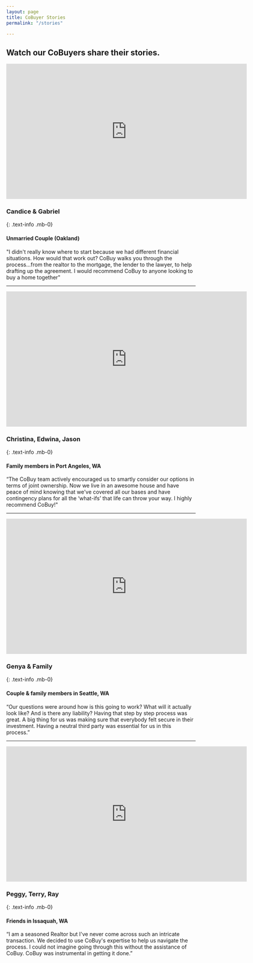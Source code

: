 ```yaml
---
layout: page
title: CoBuyer Stories
permalink: "/stories"

---
```

## Watch our CoBuyers share their stories.

<iframe src="https://player.vimeo.com/video/411164046" width="640" height="360" frameborder="0" allow="autoplay; fullscreen" allowfullscreen></iframe>

### Candice & Gabriel

{: .text-info .mb-0}

#### Unmarried Couple (Oakland)

"I didn't really know where to start because we had different financial situations. How would that work out? CoBuy walks you through the process...from the realtor to the mortgage, the lender to the lawyer, to help drafting up the agreement. I would recommend CoBuy to anyone looking to buy a home together"

***

<iframe src="https://player.vimeo.com/video/438979552" width="640" height="360" frameborder="0" allow="autoplay; fullscreen" allowfullscreen></iframe>

### Christina, Edwina, Jason

{: .text-info .mb-0}

#### Family members in Port Angeles, WA

“The CoBuy team actively encouraged us to smartly consider our options in terms of joint ownership. Now we live in an awesome house and have peace of mind knowing that we've covered all our bases and have contingency plans for all the ‘what-ifs’ that life can throw your way. I highly recommend CoBuy!"

***

<iframe src="https://player.vimeo.com/video/441014001" width="640" height="360" frameborder="0" allow="autoplay; fullscreen" allowfullscreen></iframe>

### Genya & Family

{: .text-info .mb-0}

#### Couple & family members in Seattle, WA

“Our questions were around how is this going to work? What will it actually look like? And is there any liability? Having that step by step process was great. A big thing for us was making sure that everybody felt secure in their investment. Having a neutral third party was essential for us in this process.”

***

<iframe src="https://player.vimeo.com/video/441024043" width="640" height="360" frameborder="0" allow="autoplay; fullscreen" allowfullscreen></iframe>

### Peggy, Terry, Ray

{: .text-info .mb-0}

#### Friends in Issaquah, WA

“I am a seasoned Realtor but I've never come across such an intricate transaction. We decided to use CoBuy's expertise to help us navigate the process. I could not imagine going through this without the assistance of CoBuy. CoBuy was instrumental in getting it done.”